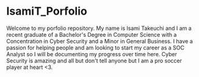 # IsamiT_Porfolio

Welcome to my porfolio repository. My name is Isami Takeuchi and I am a recent graduate of a Bachelor's Degree in Computer Science with a Concentration in Cyber Security and a Minor in General Business.
I have a passion for helping people and am looking to start my career as a SOC Analyst so I will be documenting my progress over time here.
Cyber Security is amazing and all but don't tell anyone but I am a pro soccer player at heart <3.
